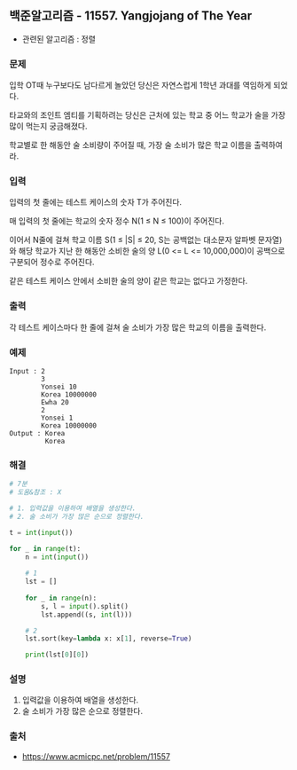 ## 백준알고리즘 - 11557. Yangjojang of The Year

- 관련된 알고리즘 : 정렬

### 문제

입학 OT때 누구보다도 남다르게 놀았던 당신은 자연스럽게 1학년 과대를 역임하게 되었다.

타교와의 조인트 엠티를 기획하려는 당신은 근처에 있는 학교 중 어느 학교가 술을 가장 많이 먹는지 궁금해졌다.

학교별로 한 해동안 술 소비량이 주어질 때, 가장 술 소비가 많은 학교 이름을 출력하여라.

### 입력

입력의 첫 줄에는 테스트 케이스의 숫자 T가 주어진다.

매 입력의 첫 줄에는 학교의 숫자 정수 N(1 ≤ N ≤ 100)이 주어진다.

이어서 N줄에 걸쳐 학교 이름 S(1 ≤ |S| ≤ 20, S는 공백없는 대소문자 알파벳 문자열)와 해당 학교가 지난 한 해동안 소비한 술의 양 L(0 <= L <= 10,000,000)이 공백으로 구분되어 정수로 주어진다.

같은 테스트 케이스 안에서 소비한 술의 양이 같은 학교는 없다고 가정한다.

### 출력

각 테스트 케이스마다 한 줄에 걸쳐 술 소비가 가장 많은 학교의 이름을 출력한다.

### 예제

```
Input : 2
        3
        Yonsei 10
        Korea 10000000
        Ewha 20
        2
        Yonsei 1
        Korea 10000000
Output : Korea
         Korea
```

### 해결

```python
# 7분
# 도움&참조 : X

# 1. 입력값을 이용하여 배열을 생성한다.
# 2. 술 소비가 가장 많은 순으로 정렬한다.

t = int(input())

for _ in range(t):
    n = int(input())
    
    # 1
    lst = []
       
    for _ in range(n):
        s, l = input().split()
        lst.append((s, int(l)))

    # 2
    lst.sort(key=lambda x: x[1], reverse=True)

    print(lst[0][0])
```

### 설명

1. 입력값을 이용하여 배열을 생성한다.
2. 술 소비가 가장 많은 순으로 정렬한다.

### 출처

- https://www.acmicpc.net/problem/11557
